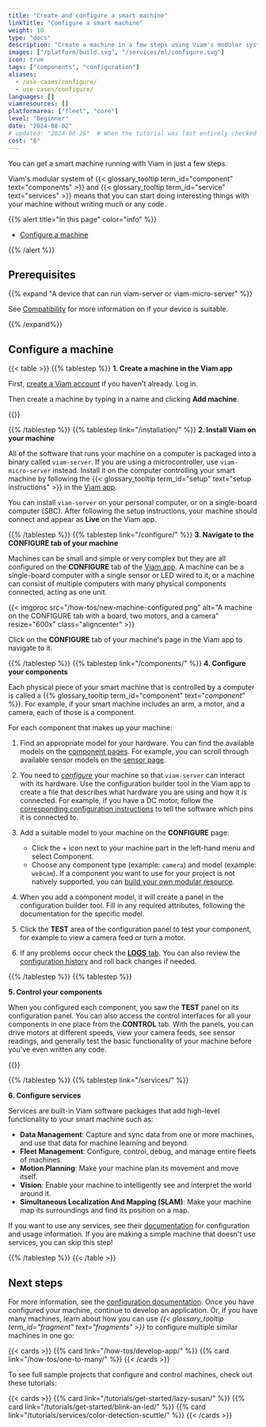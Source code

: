 ```yaml
---
title: "Create and configure a smart machine"
linkTitle: "Configure a smart machine"
weight: 10
type: "docs"
description: "Create a machine in a few steps using Viam's modular system of components and services without writing much or any code."
images: ["/platform/build.svg", "/services/ml/configure.svg"]
icon: true
tags: ["components", "configuration"]
aliases:
  - /use-cases/configure/
  - use-cases/configure/
languages: []
viamresources: []
platformarea: ["fleet", "core"]
level: "Beginner"
date: "2024-08-02"
# updated: "2024-08-26"  # When the tutorial was last entirely checked
cost: "0"
---
```


You can get a smart machine running with Viam in just a few steps.

Viam's modular system of {{< glossary_tooltip term_id="component" text="components" >}} and {{< glossary_tooltip term_id="service" text="services" >}} means that you can start doing interesting things with your machine without writing much or any code.

{{% alert title="In this page" color="info" %}}

- [Configure a machine](#configure-a-machine)

{{% /alert %}}

## Prerequisites

{{% expand "A device that can run viam-server or viam-micro-server" %}}

See [Compatibility](/installation/#platform-requirements) for more information on if your device is suitable.

{{% /expand%}}

## Configure a machine

{{< table >}}
{{% tablestep %}}
**1. Create a machine in the Viam app**

First, [create a Viam account](https://app.viam.com/) if you haven't already. Log in.

Then create a machine by typing in a name and clicking **Add machine**.

{{<imgproc src="/fleet/app-usage/create-machine.png" resize="600x" declaredimensions=true alt="The 'First Location' page on the Viam app with a new machine name in the New machine field and the Add machine button next to the field highlighted.">}}

{{% /tablestep %}}
{{% tablestep link="/installation/" %}}
**2. Install Viam on your machine**

All of the software that runs your machine on a computer is packaged into a binary called `viam-server`.
If you are using a microcontroller, use `viam-micro-server` instead.
Install it on the computer controlling your smart machine by following the {{< glossary_tooltip term_id="setup" text="setup instructions" >}} in the [Viam app](https://app.viam.com/).

You can install `viam-server` on your personal computer, or on a single-board computer (SBC).
After following the setup instructions, your machine should connect and appear as **Live** on the Viam app.

{{% /tablestep %}}
{{% tablestep link="/configure/" %}}
**3. Navigate to the CONFIGURE tab of your machine**

Machines can be small and simple or very complex but they are all configured on the **CONFIGURE** tab of the [Viam app](https://app.viam.com/).
A machine can be a single-board computer with a single sensor or LED wired to it, or a machine can consist of multiple computers with many physical components connected, acting as one unit.

<div>
{{< imgproc src="/how-tos/new-machine-configured.png" alt="A machine on the CONFIGURE tab with a board, two motors, and a camera" resize="600x" class="aligncenter" >}}
</div>

Click on the **CONFIGURE** tab of your machine's page in the Viam app to navigate to it.

{{% /tablestep %}}
{{% tablestep link="/components/" %}}
**4. Configure your components**

Each physical piece of your smart machine that is controlled by a computer is called a {{% glossary_tooltip term_id="component" text="_component_" %}}. For example, if your smart machine includes an arm, a motor, and a camera, each of those is a component.

For each component that makes up your machine:

1. Find an appropriate model for your hardware.
   You can find the available models on the [component pages](/components/).
   For example, you can scroll through available sensor models on the [sensor page](/components/sensor/#available-models).
2. You need to [_configure_](/configure/) your machine so that `viam-server` can interact with its hardware.
   Use the configuration builder tool in the Viam app to create a file that describes what hardware you are using and how it is connected.
   For example, if you have a DC motor, follow the [corresponding configuration instructions](/components/motor/gpio/) to tell the software which pins it is connected to.
3. Add a suitable model to your machine on the **CONFIGURE** page:

   - Click the + icon next to your machine part in the left-hand menu and select Component.
   - Choose any component type (example: `camera`) and model (example: `webcam`). If a component you want to use for your project is not natively supported, you can [build your own modular resource](/how-tos/create-module/).

4. When you add a component model, it will create a panel in the configuration builder tool. Fill in any required attributes, following the documentation for the specific model.
5. Click the **TEST** area of the configuration panel to test your component, for example to view a camera feed or turn a motor.
6. If any problems occur check the [**LOGS** tab](/cloud/machines/#logs). You can also review the [configuration history](/cloud/machines/#configure) and roll back changes if needed.

{{% /tablestep %}}
{{% tablestep %}}

<!-- markdownlint-disable MD036 -->

**5. Control your components**

When you configured each component, you saw the **TEST** panel on its configuration panel.
You can also access the control interfaces for all your components in one place from the **CONTROL** tab.
With the panels, you can drive motors at different speeds, view your camera feeds, see sensor readings, and generally test the basic functionality of your machine before you've even written any code.

{{<gif webm_src="/fleet/control.webm" mp4_src="/fleet/control.mp4" alt="The Viam app Control tab with a control panel for each component. The panel for a DC motor is clicked, expanding to show power controls." max-width="600px" class="fill alignleft">}}

{{% /tablestep %}}
{{% tablestep link="/services/" %}}

**6. Configure services**

Services are built-in Viam software packages that add high-level functionality to your smart machine such as:

- **Data Management**: Capture and sync data from one or more machines, and use that data for machine learning and beyond.
- **Fleet Management**: Configure, control, debug, and manage entire fleets of machines.
- **Motion Planning**: Make your machine plan its movement and move itself.
- **Vision**: Enable your machine to intelligently see and interpret the world around it.
- **Simultaneous Localization And Mapping (SLAM)**: Make your machine map its surroundings and find its position on a map.

If you want to use any services, see their [documentation](/services/) for configuration and usage information.
If you are making a simple machine that doesn't use services, you can skip this step!

{{% /tablestep %}}
{{< /table >}}

## Next steps

For more information, see the [configuration documentation](/configure/).
Once you have configured your machine, continue to develop an application.
Or, if you have many machines, learn about how you can use _{{< glossary_tooltip term_id="fragment" text="fragments" >}}_ to configure multiple similar machines in one go:

{{< cards >}}
{{% card link="/how-tos/develop-app/" %}}
{{% card link="/how-tos/one-to-many/" %}}
{{< /cards >}}

To see full sample projects that configure and control machines, check out these tutorials:

{{< cards >}}
{{% card link="/tutorials/get-started/lazy-susan/" %}}
{{% card link="/tutorials/get-started/blink-an-led/" %}}
{{% card link="/tutorials/services/color-detection-scuttle/" %}}
{{< /cards >}}
